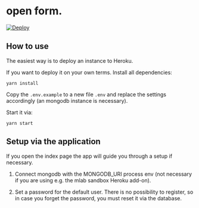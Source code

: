 # open form.

[![Deploy](https://www.herokucdn.com/deploy/button.svg)](https://heroku.com/deploy)

## How to use

The easiest way is to deploy an instance to Heroku.

If you want to deploy it on your own terms. Install all dependencies:

```yarn install```

Copy the `.env.example` to a new file `.env` and replace the settings accordingly (an mongodb instance is necessary).

Start it via:

```yarn start```

## Setup via the application

If you open the index page the app will guide you through a setup if necessary.

1. Connect mongodb with the MONGODB_URI process env (not necessary if you are using e.g. the mlab sandbox Heroku add-on).

2. Set a password for the default user. There is no possibility to register, so in case you forget the password, you must reset it via the database.
